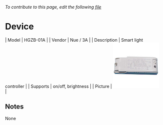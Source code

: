
*To contribute to this page, edit the following
[file](https://github.com/Koenkk/zigbee2mqtt.io/blob/master/docgen/device_page_notes.js)*

# Device

| Model | HGZB-01A  |
| Vendor  | Nue / 3A  |
| Description | Smart light controller |
| Supports | on/off, brightness |
| Picture | ![../images/devices/HGZB-01A.jpg](../images/devices/HGZB-01A.jpg) |

## Notes

None
